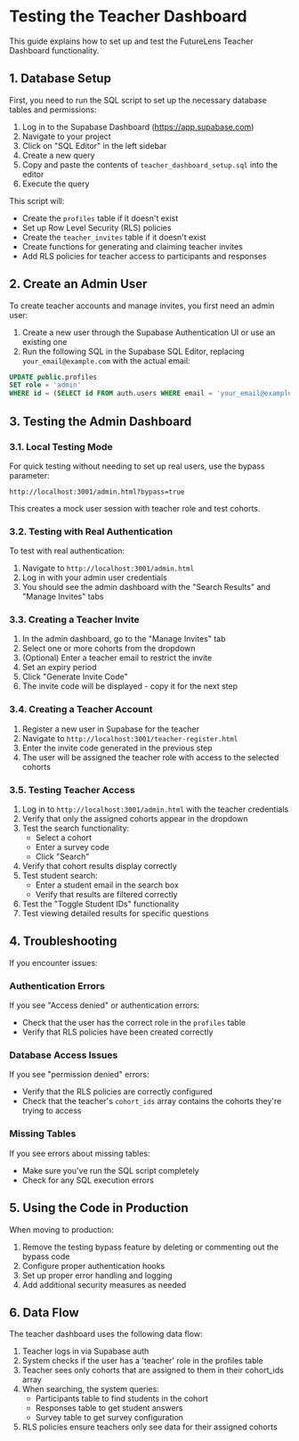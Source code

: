 # Testing the Teacher Dashboard

This guide explains how to set up and test the FutureLens Teacher Dashboard functionality.

## 1. Database Setup

First, you need to run the SQL script to set up the necessary database tables and permissions:

1. Log in to the Supabase Dashboard (https://app.supabase.com)
2. Navigate to your project
3. Click on "SQL Editor" in the left sidebar
4. Create a new query
5. Copy and paste the contents of `teacher_dashboard_setup.sql` into the editor
6. Execute the query

This script will:
- Create the `profiles` table if it doesn't exist
- Set up Row Level Security (RLS) policies
- Create the `teacher_invites` table if it doesn't exist
- Create functions for generating and claiming teacher invites
- Add RLS policies for teacher access to participants and responses

## 2. Create an Admin User

To create teacher accounts and manage invites, you first need an admin user:

1. Create a new user through the Supabase Authentication UI or use an existing one
2. Run the following SQL in the Supabase SQL Editor, replacing `your_email@example.com` with the actual email:

```sql
UPDATE public.profiles
SET role = 'admin'
WHERE id = (SELECT id FROM auth.users WHERE email = 'your_email@example.com');
```

## 3. Testing the Admin Dashboard

### 3.1. Local Testing Mode

For quick testing without needing to set up real users, use the bypass parameter:

```
http://localhost:3001/admin.html?bypass=true
```

This creates a mock user session with teacher role and test cohorts.

### 3.2. Testing with Real Authentication

To test with real authentication:

1. Navigate to `http://localhost:3001/admin.html`
2. Log in with your admin user credentials
3. You should see the admin dashboard with the "Search Results" and "Manage Invites" tabs

### 3.3. Creating a Teacher Invite

1. In the admin dashboard, go to the "Manage Invites" tab
2. Select one or more cohorts from the dropdown
3. (Optional) Enter a teacher email to restrict the invite
4. Set an expiry period
5. Click "Generate Invite Code"
6. The invite code will be displayed - copy it for the next step

### 3.4. Creating a Teacher Account

1. Register a new user in Supabase for the teacher
2. Navigate to `http://localhost:3001/teacher-register.html`
3. Enter the invite code generated in the previous step
4. The user will be assigned the teacher role with access to the selected cohorts

### 3.5. Testing Teacher Access

1. Log in to `http://localhost:3001/admin.html` with the teacher credentials
2. Verify that only the assigned cohorts appear in the dropdown
3. Test the search functionality:
   - Select a cohort
   - Enter a survey code
   - Click "Search"
4. Verify that cohort results display correctly
5. Test student search:
   - Enter a student email in the search box
   - Verify that results are filtered correctly
6. Test the "Toggle Student IDs" functionality
7. Test viewing detailed results for specific questions

## 4. Troubleshooting

If you encounter issues:

### Authentication Errors

If you see "Access denied" or authentication errors:
- Check that the user has the correct role in the `profiles` table
- Verify that RLS policies have been created correctly

### Database Access Issues

If you see "permission denied" errors:
- Verify that the RLS policies are correctly configured
- Check that the teacher's `cohort_ids` array contains the cohorts they're trying to access

### Missing Tables

If you see errors about missing tables:
- Make sure you've run the SQL script completely
- Check for any SQL execution errors

## 5. Using the Code in Production

When moving to production:

1. Remove the testing bypass feature by deleting or commenting out the bypass code
2. Configure proper authentication hooks
3. Set up proper error handling and logging
4. Add additional security measures as needed

## 6. Data Flow

The teacher dashboard uses the following data flow:

1. Teacher logs in via Supabase auth
2. System checks if the user has a 'teacher' role in the profiles table
3. Teacher sees only cohorts that are assigned to them in their cohort_ids array
4. When searching, the system queries:
   - Participants table to find students in the cohort
   - Responses table to get student answers
   - Survey table to get survey configuration
5. RLS policies ensure teachers only see data for their assigned cohorts 